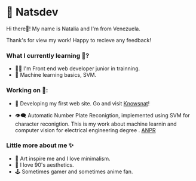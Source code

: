 # 👾 Natsdev

Hi there👋! My name is Natalia and I'm from Venezuela.  

Thank's for view my work! Happy to recieve any feedback! 


### What I currently learning 🌱?
- 👩‍💻 I'm  Front end web developer junior in trainning. 
- 🧠 Machine learning basics, SVM.

### Working on 🚀:

- 🌟 Developing my first web site.  Go and visit  [Knowsnat](https://natsdev.github.io/knowsnat/ "Knowsnat")!

- 👁️‍🗨️ Automatic Number Plate Reconigtion, implemented using SVM for character reconigtion. This is my work about machine learnin and computer vision for electrical engineering degree . [ANPR](http://https://github.com/natsdev/Character_extraction "ANPR")


### Little more about me  ✨
-  💭 Art inspire me and I love minimalism. 
-  🔮 I love 90's aesthetics.
- 🕹️ Sometimes gamer and sometimes anime fan. 

